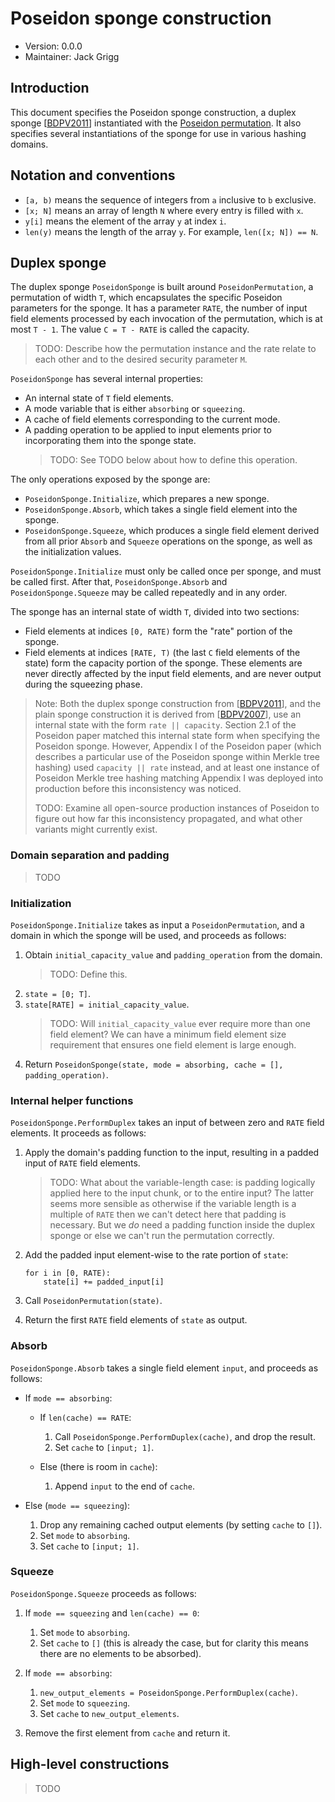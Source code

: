 # Poseidon sponge construction

- Version: 0.0.0
- Maintainer: Jack Grigg

## Introduction

This document specifies the Poseidon sponge construction, a duplex sponge [[BDPV2011]]
instantiated with the [Poseidon permutation]. It also specifies several instantiations of
the sponge for use in various hashing domains.

[BDPV2011]: https://keccak.team/files/SpongeDuplex.pdf
[Poseidon permutation]: ./poseidon-permutation.md

## Notation and conventions

- `[a, b)` means the sequence of integers from `a` inclusive to `b` exclusive.
- `[x; N]` means an array of length `N` where every entry is filled with `x`.
- `y[i]` means the element of the array `y` at index `i`.
- `len(y)` means the length of the array `y`. For example, `len([x; N]) == N`.

## Duplex sponge

The duplex sponge `PoseidonSponge` is built around `PoseidonPermutation`, a permutation of
width `T`, which encapsulates the specific Poseidon parameters for the sponge. It has a
parameter `RATE`, the number of input field elements processed by each invocation of the
permutation, which is at most `T - 1`. The value `C = T - RATE` is called the capacity.

> TODO: Describe how the permutation instance and the rate relate to each other and to the
> desired security parameter `M`.

`PoseidonSponge` has several internal properties:
- An internal state of `T` field elements.
- A mode variable that is either `absorbing` or `squeezing`.
- A cache of field elements corresponding to the current mode.
- A padding operation to be applied to input elements prior to incorporating them into the
  sponge state.
  > TODO: See TODO below about how to define this operation.

The only operations exposed by the sponge are:
- `PoseidonSponge.Initialize`, which prepares a new sponge.
- `PoseidonSponge.Absorb`, which takes a single field element into the sponge.
- `PoseidonSponge.Squeeze`, which produces a single field element derived from all prior
  `Absorb` and `Squeeze` operations on the sponge, as well as the initialization values.

`PoseidonSponge.Initialize` must only be called once per sponge, and must be called first.
After that, `PoseidonSponge.Absorb` and `PoseidonSponge.Squeeze` may be called repeatedly
and in any order.

The sponge has an internal state of width `T`, divided into two sections:
- Field elements at indices `[0, RATE)` form the "rate" portion of the sponge.
- Field elements at indices `[RATE, T)` (the last `C` field elements of the state) form
  the capacity portion of the sponge. These elements are never directly affected by the
  input field elements, and are never output during the squeezing phase.

> Note: Both the duplex sponge construction from [[BDPV2011]], and the plain sponge
> construction it is derived from [[BDPV2007]], use an internal state with the form
> `rate || capacity`. Section 2.1 of the Poseidon paper matched this internal state form
> when specifying the Poseidon sponge. However, Appendix I of the Poseidon paper (which
> describes a particular use of the Poseidon sponge within Merkle tree hashing) used
> `capacity || rate` instead, and at least one instance of Poseidon Merkle tree hashing
> matching Appendix I was deployed into production before this inconsistency was noticed.
>
> TODO: Examine all open-source production instances of Poseidon to figure out how far
> this inconsistency propagated, and what other variants might currently exist.

[BDPV2007]: https://keccak.team/files/SpongeFunctions.pdf

### Domain separation and padding

> TODO

### Initialization

`PoseidonSponge.Initialize` takes as input a `PoseidonPermutation`, and a domain in which
the sponge will be used, and proceeds as follows:

1. Obtain `initial_capacity_value` and `padding_operation` from the domain.
   > TODO: Define this.
2. `state = [0; T]`.
3. `state[RATE] = initial_capacity_value`.
   > TODO: Will `initial_capacity_value` ever require more than one field element? We can
   > have a minimum field element size requirement that ensures one field element is large
   > enough.
4. Return `PoseidonSponge(state, mode = absorbing, cache = [], padding_operation)`.

### Internal helper functions

`PoseidonSponge.PerformDuplex` takes an input of between zero and `RATE` field elements.
It proceeds as follows:

1. Apply the domain's padding function to the input, resulting in a padded input of `RATE`
   field elements.
   > TODO: What about the variable-length case: is padding logically applied here to the
   > input chunk, or to the entire input? The latter seems more sensible as otherwise if
   > the variable length is a multiple of `RATE` then we can't detect here that padding is
   > necessary. But we _do_ need a padding function inside the duplex sponge or else we
   > can't run the permutation correctly.

2. Add the padded input element-wise to the rate portion of `state`:
   ```
   for i in [0, RATE):
       state[i] += padded_input[i]
   ```

3. Call `PoseidonPermutation(state)`.

4. Return the first `RATE` field elements of `state` as output.

### Absorb

`PoseidonSponge.Absorb` takes a single field element `input`, and proceeds as follows:

- If `mode == absorbing`:
  - If `len(cache) == RATE`:
    1. Call `PoseidonSponge.PerformDuplex(cache)`, and drop the result.
    2. Set `cache` to `[input; 1]`.

  - Else (there is room in `cache`):
    1. Append `input` to the end of `cache`.

- Else (`mode == squeezing`):
  1. Drop any remaining cached output elements (by setting `cache` to `[]`).
  2. Set `mode` to `absorbing`.
  3. Set `cache` to `[input; 1]`.

### Squeeze

`PoseidonSponge.Squeeze` proceeds as follows:

1. If `mode == squeezing` and `len(cache) == 0`:
   1. Set `mode` to `absorbing`.
   2. Set `cache` to `[]` (this is already the case, but for clarity this means there are
      no elements to be absorbed).

2. If `mode == absorbing`:
   1. `new_output_elements = PoseidonSponge.PerformDuplex(cache)`.
   2. Set `mode` to `squeezing`.
   3. Set `cache` to `new_output_elements`.

3. Remove the first element from `cache` and return it.

## High-level constructions

> TODO
